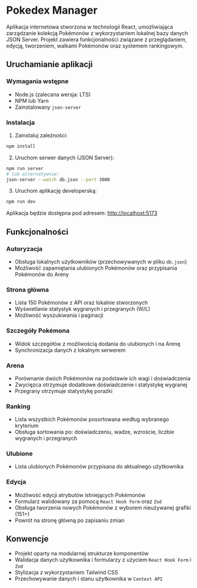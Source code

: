 # Pokedex Manager

Aplikacja internetowa stworzona w technologii React, umożliwiająca zarządzanie kolekcją Pokémonów z wykorzystaniem lokalnej bazy danych JSON Server. Projekt zawiera funkcjonalności związane z przeglądaniem, edycją, tworzeniem, walkami Pokémonów oraz systemem rankingowym.

## Uruchamianie aplikacji

### Wymagania wstępne

- Node.js (zalecana wersja: LTS)
- NPM lub Yarn
- Zainstalowany `json-server`

### Instalacja

1. Zainstaluj zależności:

```bash
npm install
```

2. Uruchom serwer danych (JSON Server):

```bash
npm run server
# lub alternatywnie:
json-server --watch db.json --port 3000
```

3. Uruchom aplikację developerską:

```bash
npm run dev
```

Aplikacja będzie dostępna pod adresem: [http://localhost:5173](http://localhost:5173)

## Funkcjonalności

### Autoryzacja

- Obsługa lokalnych użytkowników (przechowywanych w pliku `db.json`)
- Możliwość zapamiętania ulubionych Pokémonów oraz przypisania Pokémonów do Areny

### Strona główna

- Lista 150 Pokémonów z API oraz lokalnie stworzonych
- Wyświetlanie statystyk wygranych i przegranych (W/L)
- Możliwość wyszukiwania i paginacji

### Szczegóły Pokémona

- Widok szczegółów z możliwością dodania do ulubionych i na Arenę
- Synchronizacja danych z lokalnym serwerem

### Arena

- Porównanie dwóch Pokémonów na podstawie ich wagi i doświadczenia
- Zwycięzca otrzymuje dodatkowe doświadczenie i statystykę wygranej
- Przegrany otrzymuje statystykę porażki

### Ranking

- Lista wszystkich Pokémonów posortowana według wybranego kryterium
- Obsługa sortowania po: doświadczeniu, wadze, wzroście, liczbie wygranych i przegranych

### Ulubione

- Lista ulubionych Pokémonów przypisana do aktualnego użytkownika

### Edycja

- Możliwość edycji atrybutów istniejących Pokémonów
- Formularz walidowany za pomocą `React Hook Form` oraz `Zod`
- Obsługa tworzenia nowych Pokémonów z wyborem nieużywanej grafiki (151+)
- Powrót na stronę główną po zapisaniu zmian

## Konwencje

- Projekt oparty na modularnej strukturze komponentów
- Walidacja danych użytkownika i formularzy z użyciem `React Hook Form` i `Zod`
- Stylizacja z wykorzystaniem Tailwind CSS
- Przechowywanie danych i stanu użytkownika w `Context API`